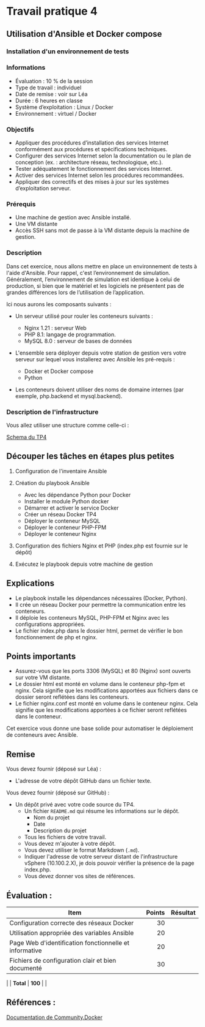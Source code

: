 # Travail pratique 4
## Utilisation d'Ansible et Docker compose
### Installation d'un environnement de tests 


### Informations

- Évaluation : 10 % de la session
- Type de travail : individuel
- Date de remise : voir sur Léa
- Durée : 6 heures en classe
- Système d’exploitation : Linux / Docker
- Environnement : virtuel / Docker

### Objectifs

- Appliquer des procédures d’installation des services Internet conformément aux procédures et spécifications techniques.
- Configurer des services Internet selon la documentation ou le plan de conception (ex. : architecture réseau, technologique, etc.).
- Tester adéquatement le fonctionnement des services Internet.
- Activer des services Internet selon les procédures recommandées.
- Appliquer des correctifs et des mises à jour sur les systèmes d’exploitation serveur.

### Prérequis 
- Une machine de gestion avec Ansible installé.
- Une VM distante
- Accès SSH sans mot de passe à la VM distante depuis la machine de gestion.

### Description
 Dans cet exercice, nous allons mettre en place un environnement de tests à l'aide d'Ansible. Pour rappel, c'est l’environnement de simulation. Généralement, l’environnement
de simulation est identique à celui de production, si bien que le matériel
et les logiciels ne présentent pas de grandes différences lors de l’utilisation de l’application.

Ici nous aurons les composants suivants :  
- Un serveur utilisé pour rouler les conteneurs suivants : 
    - Nginx 1.21 : serveur Web  
    - PHP 8.1: langage de programmation.
    - MySQL 8.0 : serveur de bases de données  
- L'ensemble sera déployer depuis votre station de gestion vers votre serveur sur lequel vous installerez avec Ansible les pré-requis :
    - Docker et Docker compose
    - Python

- Les conteneurs doivent utiliser des noms de domaine internes (par exemple, php.backend et mysql.backend).




### Description de l'infrastructure

Vous allez utiliser une structure comme celle-ci :

[Schema du TP4](../images/Tp4-2.png)


## Découper les tâches en étapes plus petites 

1. Configuration de l'inventaire Ansible

2. Création du playbook Ansible
    - Avec les dépendance Python pour Docker
    - Installer le module Python docker
    - Démarrer et activer le service Docker
    - Créer un réseau Docker TP4
    - Déployer le conteneur MySQL
    - Déployer le conteneur PHP-FPM
    - Déployer le conteneur Nginx
3. Configuration des fichiers Nginx et PHP (index.php est fournie sur le dépôt)
4. Exécutez le playbook depuis votre machine de gestion

## Explications

- Le playbook installe les dépendances nécessaires (Docker, Python).
- Il crée un réseau Docker pour permettre la communication entre les conteneurs.
- Il déploie les conteneurs MySQL, PHP-FPM et Nginx avec les configurations appropriées.
- Le fichier index.php dans le dossier html, permet de vérifier le bon fonctionnement de php et nginx.

## Points importants

- Assurez-vous que les ports 3306 (MySQL) et 80 (Nginx) sont ouverts sur votre VM distante.
 - Le dossier html est monté en volume dans le conteneur php-fpm et nginx. Cela signifie que les modifications apportées aux fichiers dans ce dossier seront reflétées dans les conteneurs.
 -  Le fichier nginx.conf est monté en volume dans le conteneur nginx. Cela signifie que les modifications apportées à ce fichier seront reflétées dans le conteneur.

Cet exercice vous donne une base solide pour automatiser le déploiement de conteneurs avec Ansible. 

## Remise

Vous devez fournir (déposé sur Léa) :

- L'adresse de votre dépôt GitHub dans un fichier texte.

Vous devez fournir (déposé sur GitHub) :

- Un dépôt privé avec votre code source du TP4.
    - Un fichier `README.md` qui résume les informations sur le dépôt.
        - Nom du projet
        - Date
        - Description du projet
    - Tous les fichiers de votre travail.
    - Vous devez m'ajouter à votre dépôt.
    - Vous devez utiliser le format Markdown (`.md`).
    - Indiquer l'adresse de votre serveur distant de l'infrastructure vSphere (10.100.2.X), je dois pouvoir vérifier la présence de la page index.php.
    - Vous devez donner vos sites de références.



## Évaluation :


| Item                  | Points | Résultat |
| --------------------- | -----: | :-------: |
| Configuration correcte des réseaux Docker|    30 |           |
| Utilisation appropriée des variables Ansible |    20 |  
| Page Web d'identification fonctionnelle et informative|20 |
|Fichiers de configuration clair et bien documenté |    30 |          |
|
| **Total**             | **100** |           |

## Références :

[Documentation de Community.Docker](https://docs.ansible.com/ansible/latest/collections/community/docker/index.html#description)


